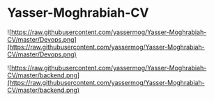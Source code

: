 # Yasser-Moghrabiah-CV



![https://raw.githubusercontent.com/yassermog/Yasser-Moghrabiah-CV/master/Devops.png](https://raw.githubusercontent.com/yassermog/Yasser-Moghrabiah-CV/master/Devops.png)




![https://raw.githubusercontent.com/yassermog/Yasser-Moghrabiah-CV/master/backend.png](https://raw.githubusercontent.com/yassermog/Yasser-Moghrabiah-CV/master/backend.png)
